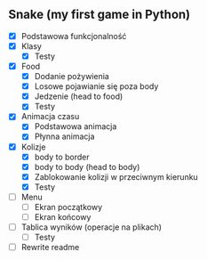 ## Snake (my first game in Python)
* [x] Podstawowa funkcjonalność
* [x] Klasy
    * [x] Testy
* [x] Food
    * [x] Dodanie pożywienia
    * [x] Losowe pojawianie się poza body
    * [x] Jedzenie (head to food)
    * [x] Testy
* [x] Animacja czasu
    * [x] Podstawowa animacja
    * [x] Płynna animacja
* [x] Kolizje
    * [x] body to border
    * [x] body to body (head to body)
    * [x] Zablokowanie kolizji w przeciwnym kierunku
    * [x] Testy
* [ ] Menu
    * [ ] Ekran początkowy
    * [ ] Ekran końcowy
* [ ] Tablica wyników (operacje na plikach)
    * [ ] Testy
* [ ] Rewrite readme
